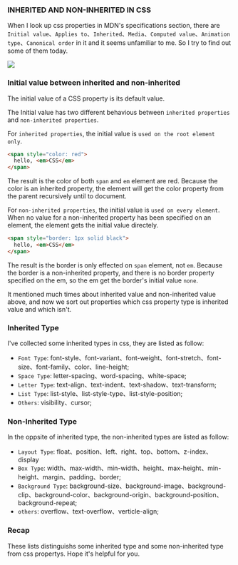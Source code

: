 ### INHERITED AND NON-INHERITED IN CSS

When I look up css properties in MDN's specifications section, there are `Initial value`、`Applies to`、`Inherited`、`Media`、`Computed value`、`Animation type`、`Canonical order` in it and it seems unfamiliar to me. So I try to find out some of them today.

![](http://with.muyunyun.cn/b22bcdb94d354d3f301cae7997d9cd17.jpg)

### Initial value between inherited and non-inherited

The initial value of a CSS property is its default value.

The Initial value has two different behavious between `inherited properties` and `non-inherited properties`.

For `inherited properties`, the initial value is `used on the root element only`.

```html
<span style="color: red">
  hello, <em>CSS</em>
</span>
```

The result is the color of both `span` and `em` element are red. Because the color is an inherited property, the element will get the color property from the parent
recursively until to document.

For `non-inherited properties`, the initial value is `used on every element`. When no value for a non-inherited property has been specified on an element, the element gets the initial value directely.

```html
<span style="border: 1px solid black">
  hello, <em>CSS</em>
</span>
```

The result is the border is only effected on `span` element, not `em`. Because the border is a non-inherited property, and there is no border property specified on the em, so the em get the border's initial value `none`.

It mentioned much times about inherited value and non-inherited value above, and now we sort out properties which css property type is inherited value and which isn't.

### Inherited Type

I've collected some inherited types in css, they are listed as follow:

* `Font Type`: font-style、font-variant、font-weight、font-stretch、font-size、font-family、color、line-height;
* `Space Type`: letter-spacing、word-spacing、white-space;
* `Letter Type`: text-align、text-indent、text-shadow、text-transform;
* `List Type`: list-style、list-style-type、list-style-position;
* `Others`: visibility、cursor;

### Non-Inherited Type

In the oppsite of inherited type, the non-inherited types are listed as follow:

* `Layout Type`: float、position、left、right、top、bottom、z-index、display
* `Box Type`: width、max-width、min-width、height、max-height、min-height、margin、padding、border;
* `Background Type`: background-size、background-image、background-clip、background-color、background-origin、background-position、background-repeat;
* `others`: overflow、text-overflow、verticle-align;

### Recap

These lists distinguishs some inherited type and some non-inherited type from css propertys. Hope it's helpful for you.